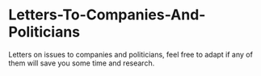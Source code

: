 # Letters-To-Companies-And-Politicians
Letters on issues to companies and politicians, feel free to adapt if any of them will save you some time and research.
